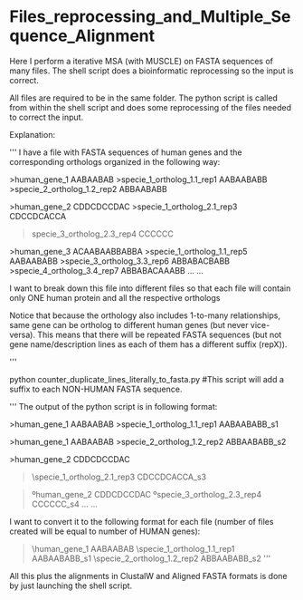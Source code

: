 # Files_reprocessing_and_Multiple_Sequence_Alignment
Here I perform a iterative MSA (with MUSCLE) on FASTA sequences of many files. The shell script does a bioinformatic reprocessing so the input is correct.

All files are required to be in the same folder. The python script is called from within the shell script and does some reprocessing of the files needed to correct the input.

Explanation:


'''
I have a file with FASTA sequences of human genes and the corresponding orthologs organized in the following way:

\>human_gene_1
AABAABAB
\>specie_1_ortholog_1.1_rep1
AABAABABB
\>specie_2_ortholog_1.2_rep2
ABBAABABB

\>human_gene_2
CDDCDCCDAC
\>specie_1_ortholog_2.1_rep3
CDCCDCACCA
>specie_3_ortholog_2.3_rep4
CCCCCC

\>human_gene_3
ACAABAABBABBA
\>specie_1_ortholog_1.1_rep5
AABAABABB
\>specie_3_ortholog_3.3_rep6
ABBABACBABB
\>specie_4_ortholog_3.4_rep7
ABBABACAAABB
...
...

I want to break down this file into different files so that each file will contain only ONE human protein and all the respective orthologs


Notice that because the orthology also includes 1-to-many relationships, same gene can be ortholog to different human genes (but never vice-versa). This means that there will be repeated FASTA sequences (but not gene name/description lines as each of them has a different suffix (repX)).


'''



python counter_duplicate_lines_literally_to_fasta.py #This script will add a suffix to each NON-HUMAN FASTA sequence.

'''
The output of the python script is in following format:

\>human_gene_1
AABAABAB
\>specie_1_ortholog_1.1_rep1
AABAABABB_s1

\>human_gene_1
AABAABAB
\>specie_2_ortholog_1.2_rep2
ABBAABABB_s2

\>human_gene_2
CDDCDCCDAC
>\specie_1_ortholog_2.1_rep3
CDCCDCACCA_s3

>ºhuman_gene_2
CDDCDCCDAC
>ºspecie_3_ortholog_2.3_rep4
CCCCCC_s4
...
...

I want to convert it to the following format for each file (number of files created will be equal to number of HUMAN genes):
>\human_gene_1
AABAABAB
>\specie_1_ortholog_1.1_rep1
AABAABABB_s1
>\specie_2_ortholog_1.2_rep2
ABBAABABB_s2
'''

All this plus the alignments in ClustalW and Aligned FASTA formats is done by just launching the shell script.
